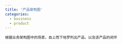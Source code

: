 ```yaml
---
title: '产品架构图'
categories:
  - business
  - product
---
```


```
根据业务架构图中的场景，自上而下地罗列出产品，以及该产品的闭环
```